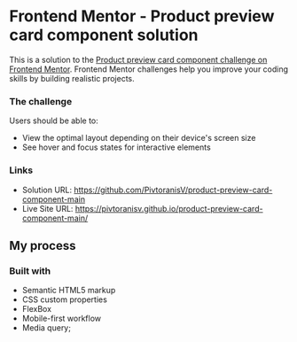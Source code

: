 # Frontend Mentor - Product preview card component solution

This is a solution to the [Product preview card component challenge on Frontend Mentor](https://www.frontendmentor.io/challenges/product-preview-card-component-GO7UmttRfa). Frontend Mentor challenges help you improve your coding skills by building realistic projects.

### The challenge

Users should be able to:

- View the optimal layout depending on their device's screen size
- See hover and focus states for interactive elements

### Links

- Solution URL: https://github.com/PivtoranisV/product-preview-card-component-main
- Live Site URL: https://pivtoranisv.github.io/product-preview-card-component-main/

## My process

### Built with

- Semantic HTML5 markup
- CSS custom properties
- FlexBox
- Mobile-first workflow
- Media query;
